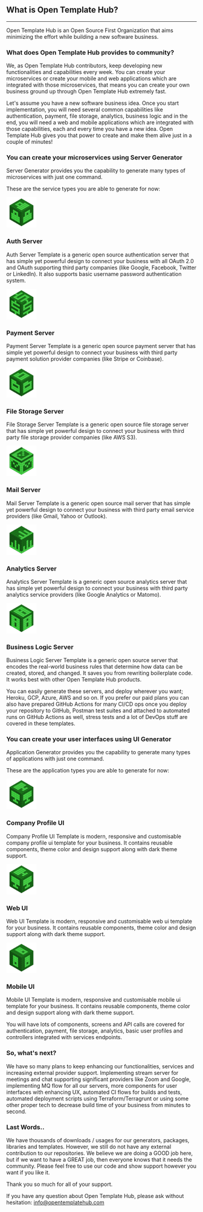 ## What is Open Template Hub?

---

Open Template Hub is an Open Source First Organization that aims minimizing the effort while building a new software business.

### What does Open Template Hub provides to community?

We, as Open Template Hub contributors, keep developing new functionalities and capabilities every week. You can create your microservices or create your mobile and web applications which are integrated with those microservices, that means you can create your own business ground up through Open Template Hub extremely fast.

Let's assume you have a new software business idea. Once you start implementation, you will need several
common capabilities like authentication, payment, file storage, analytics, business logic and in the end, you will need a web and mobile applications which are integrated with those capabilities, each and every time you have a new idea. Open Template Hub gives you that power to create and make them alive just in a couple of minutes!

### You can create your microservices using Server Generator

Server Generator provides you the capability to generate many types of microservices with just one command.

These are the service types you are able to generate for now:

<img src="https://raw.githubusercontent.com/open-template-hub/open-template-hub.github.io/master/assets/min/logo/server/auth-server-logo.min.png" alt="auth-server-template" width="80"/>

### Auth Server

Auth Server Template is a generic open source authentication server that has simple yet powerful design to connect your business with all OAuth 2.0 and OAuth supporting third party companies (like Google, Facebook, Twitter or LinkedIn). It also supports basic username password authentication system.

<img src="https://raw.githubusercontent.com/open-template-hub/open-template-hub.github.io/master/assets/min/logo/server/payment-server-logo.min.png" alt="payment-server-template" width="80"/>

### Payment Server

Payment Server Template is a generic open source payment server that has simple yet powerful design to connect your business with third party payment solution provider companies (like Stripe or Coinbase).

<img src="https://raw.githubusercontent.com/open-template-hub/open-template-hub.github.io/master/assets/min/logo/server/file-storage-server-logo.min.png" alt="file-storage-server-template" width="80"/>

### File Storage Server

File Storage Server Template is a generic open source file storage server that has simple yet powerful design to connect your business with third party file storage provider companies (like AWS S3).

<img src="https://raw.githubusercontent.com/open-template-hub/open-template-hub.github.io/master/assets/min/logo/server/mail-server-logo.min.png" alt="mail-server-template" width="80"/>

### Mail Server

Mail Server Template is a generic open source mail server that has simple yet powerful design to connect your business with third party email service providers (like Gmail, Yahoo or Outlook).

<img src="https://raw.githubusercontent.com/open-template-hub/open-template-hub.github.io/master/assets/min/logo/server/analytics-server-logo.min.png" alt="analytics-server-template" width="80"/>

### Analytics Server

Analytics Server Template is a generic open source analytics server that has simple yet powerful design to connect your business with third party analytics service providers (like Google Analytics or Matomo).

<img src="https://raw.githubusercontent.com/open-template-hub/open-template-hub.github.io/master/assets/min/logo/server/business-logic-server-logo.min.png" alt="business-logic-server-template" width="80"/>

### Business Logic Server

Business Logic Server Template is a generic open source server that encodes the real-world business rules that determine how data can be created, stored, and changed. It saves you from rewriting boilerplate code. It works best with other Open Template Hub products.

You can easily generate these servers, and deploy wherever you want; Heroku, GCP, Azure, AWS and so on. If you prefer our paid plans you can also have prepared GitHub Actions for many CI/CD ops once you deploy your repository to GitHub, Postman test suites and attached to automated runs on GitHub Actions as well, stress tests and a lot of DevOps stuff are covered in these templates.

### You can create your user interfaces using UI Generator

Application Generator provides you the capability to generate many types of applications with just one command.

These are the application types you are able to generate for now:

<img src="https://raw.githubusercontent.com/open-template-hub/open-template-hub.github.io/master/assets/min/logo/ui/web-ui-logo.min.png" alt="company-profile-ui-template" width="80"/>

### Company Profile UI

Company Profile UI Template is modern, responsive and customisable company profile ui template for your business. It contains reusable components, theme color and design support along with dark theme support.

<img src="https://raw.githubusercontent.com/open-template-hub/open-template-hub.github.io/master/assets/min/logo/ui/web-ui-logo.min.png" alt="web-ui-template" width="80"/>

### Web UI

Web UI Template is modern, responsive and customisable web ui template for your business. It contains reusable components, theme color and design support along with dark theme support.

<img src="https://raw.githubusercontent.com/open-template-hub/open-template-hub.github.io/master/assets/min/logo/ui/mobile-ui-logo.min.png" alt="mobile-ui-template" width="80"/>

### Mobile UI

Mobile UI Template is modern, responsive and customisable mobile ui template for your business. It contains reusable components, theme color and design support along with dark theme support.

You will have lots of components, screens and API calls are covered for authentication, payment, file storage, analytics, basic user profiles and controllers integrated with services endpoints.

### So, what's next?

We have so many plans to keep enhancing our functionalities, services and increasing external provider support. Implementing stream server for meetings and chat supporting significant providers like Zoom and Google, implementing MQ flow for all our servers, more components for user interfaces with enhancing UX, automated CI flows for builds and tests, automated deployment scripts using Terraform/Terragrunt or using some other proper tech to decrease build time of your business from minutes to second.

### Last Words..

We have thousands of downloads / usages for our generators, packages, libraries and templates. However, we still do not have any external contribution to our repositories. We believe we are doing a GOOD job here, but if we want to have a GREAT job, then everyone knows that it needs the community. Please feel free to use our code and show support however you want if you like it.

Thank you so much for all of your support.

If you have any question about Open Template Hub, please ask without hesitation: [info@opentemplatehub.com](mailto:info@opentemplatehub.com)
